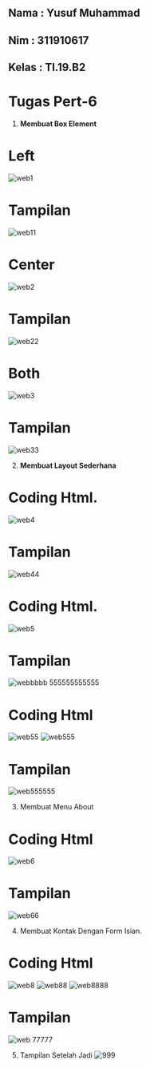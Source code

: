 ## Nama  : Yusuf Muhammad
## Nim   : 311910617
## Kelas : TI.19.B2

# Tugas Pert-6
1. <b>Membuat Box Element</b>
# Left
![web1](https://user-images.githubusercontent.com/81587959/115259656-46b0ff00-a15c-11eb-9b22-0c4331e9b031.PNG)

# Tampilan
![web11](https://user-images.githubusercontent.com/81587959/115259990-8e378b00-a15c-11eb-80c6-654163c9ddf7.PNG)

# Center
![web2](https://user-images.githubusercontent.com/81587959/115259725-54668480-a15c-11eb-8a7e-378793de8362.PNG)

# Tampilan
![web22](https://user-images.githubusercontent.com/81587959/115260039-98598980-a15c-11eb-80c7-85c42ca1a9c9.PNG)

# Both
![web3](https://user-images.githubusercontent.com/81587959/115259775-5fb9b000-a15c-11eb-8be4-c40182eda17f.PNG)

# Tampilan
![web33](https://user-images.githubusercontent.com/81587959/115260107-a5767880-a15c-11eb-9ef2-cd2c7db9a048.PNG)


2. <b>Membuat Layout Sederhana</b>
# Coding Html.
![web4](https://user-images.githubusercontent.com/81587959/115260543-0dc55a00-a15d-11eb-842e-987a1fa24c4d.PNG)

# Tampilan
![web44](https://user-images.githubusercontent.com/81587959/115260589-19188580-a15d-11eb-879f-255f55ad1d0f.PNG)

# Coding Html.
![web5](https://user-images.githubusercontent.com/81587959/115261779-1e2a0480-a15e-11eb-824a-caeb52b3ea46.PNG)

# Tampilan
![webbbbb 555555555555](https://user-images.githubusercontent.com/81587959/115261845-2da94d80-a15e-11eb-9073-39b1402931db.PNG)

# Coding Html
![web55](https://user-images.githubusercontent.com/81587959/115261931-4285e100-a15e-11eb-8280-41ae6e117a5f.PNG)
![web555](https://user-images.githubusercontent.com/81587959/115261955-47e32b80-a15e-11eb-9018-971c57764177.PNG)

# Tampilan
![web555555](https://user-images.githubusercontent.com/81587959/115262008-55001a80-a15e-11eb-9b60-fb4873297769.PNG)


3. Membuat Menu About
# Coding Html
![web6](https://user-images.githubusercontent.com/81587959/115262169-7bbe5100-a15e-11eb-89d1-3cfef6aa45ce.PNG)

# Tampilan
![web66](https://user-images.githubusercontent.com/81587959/115262205-837df580-a15e-11eb-92aa-c5e29e820079.PNG)


4. Membuat Kontak Dengan Form Isian.
# Coding Html
![web8](https://user-images.githubusercontent.com/81587959/115262711-fd15e380-a15e-11eb-97c0-dcde983c0d4d.PNG)
![web88](https://user-images.githubusercontent.com/81587959/115262732-01da9780-a15f-11eb-9e7f-91e322c8f5d5.PNG)
![web8888](https://user-images.githubusercontent.com/81587959/115262756-0737e200-a15f-11eb-80ba-4b21597ca8e1.PNG)

# Tampilan
![web 77777](https://user-images.githubusercontent.com/81587959/115262824-1323a400-a15f-11eb-824a-a956f3730eae.PNG)


5. Tampilan Setelah Jadi
![999](https://user-images.githubusercontent.com/81587959/115263107-55e57c00-a15f-11eb-9eb8-2dee9d8186dd.PNG)












































